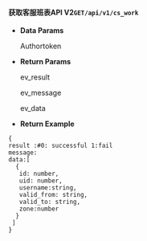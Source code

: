 #### 获取客服班表API V2`GET/api/v1/cs_work`

* **Data Params**

  Authortoken

* **Return Params**

  ev\_result

  ev\_message

  ev\_data

* **Return Example**

```
{
result :#0: successful 1:fail
message:
data:[
  {
   id: number,
   uid: number,
   username:string,
   valid_from: string,
   valid_to: string,
   zone:number
  }
 ]
}
```



